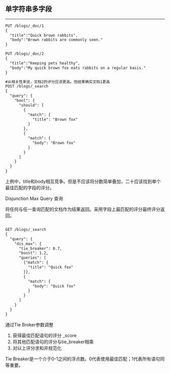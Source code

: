 ## 单字符串多字段

-----

```html
PUT /blogs/_doc/1
{
  "title":"Quick brown rabbits",
  "body":"Brown rabbits are commonly seen."
}

PUT /blogs/_doc/2
{
  "title":"Keeping pets healthy",
  "body":"My quick brown fox eats rabbits on a regular basis."
}

#从相关性来说，文档2的评分应该更高。但结果确实文档1更高
POST /blogs/_search
{
  "query": {
    "bool": {
      "should": [
        {
          "match": {
            "title": "Brown fox"
          }
        },
        {
          "match": {
            "body": "Brown fox"
          }
        }
      ]
    }
  }
}
```

上例中，title和body相互竞争。但是不应该将分数简单叠加，二十应该找到单个最佳匹配的字段的评分。

Disjunction Max Query 查询

将任何与任一查询匹配的文档作为结果返回。采用字段上最匹配的评分最终评分返回。

```html

GET /blogs/_search
{
  "query": {
    "dis_max": {
      "tie_breaker": 0.7,
      "boost": 1.2,
      "queries": [
        {"match": {
          "title": "Quick fox"
        }},
        {
          "match": {
            "body": "Quick fox"
          }
        }
      ]
    }
  }
}
```

通过Tie Broker参数调整

1. 获得最佳匹配语句的评分 _score
1. 将其他匹配语句的评分与tie_breaker相乘
1. 对以上评分求和并规范化

Tie Breaker是一个介于0-1之间的浮点数。0代表使用最佳匹配；1代表所有语句同等重要。


